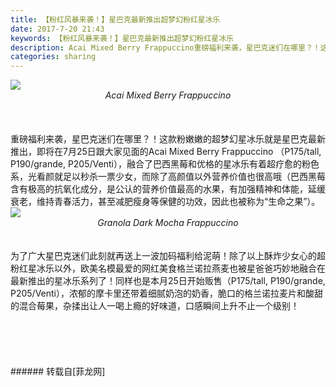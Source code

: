 ```yaml
---
title: 【粉红风暴来袭！】星巴克最新推出超梦幻粉红星冰乐
date: 2017-7-20 21:43
keywords: 【粉红风暴来袭！】星巴克最新推出超梦幻粉红星冰乐
description: Acai Mixed Berry Frappuccino重磅福利来袭，星巴克迷们在哪里？！这款粉嫩嫩的超梦幻星冰乐就是星巴克最新推出，即将在7月25日跟大家见面的Acai Mixed Berry Frappuccino （P175/tall, P190/grande, P205/Venti），融合了巴西黑莓和优格的星冰乐有着超疗愈的粉色系，光看颜就足以秒杀一票少女，而除了高颜值以外营养价值也很高哦（巴西黑莓含有极高的抗氧化成分，是公认的营养价值最高的水果，有加强精神和体能，延缓衰老，维持青春活力，甚至减肥瘦身等保健的功效，因此也被称为“生命之果”）。Granola Dark Mocha Frappuccino为了广大星巴克迷们此刻就再送上一波加码福利给泥萌！除了以上酥炸少女心的超粉红星冰乐以外，欧美名模最爱的网红美食格兰诺拉燕麦也被星爸爸巧妙地融合在最新推出的星冰乐系列了！同样也是本月25日开始贩售（P175/tall, P190/grande, P205/Venti），浓郁的摩卡里还带着细腻奶泡的奶香，脆口的格兰诺拉麦片和酸甜的混合莓果，杂揉出让人一喝上瘾的好味道，口感瞬间上升不止一个级别！
categories: sharing
---
```

<td class="t_f" id="postmessage_804592">


<img aid="591364" data-cf-modified-589ff4be290a689e9ccf4ea7-="" file="data/attachment/forum/201707/20/211713ltmb62m2mwwc4ldl.jpg.thumb.jpg" id="aimg_591364" inpost="1" onclick="" onmouseover="" src="http://www.flw.ph/data/attachment/forum/201707/20/211713ltmb62m2mwwc4ldl.jpg" style="cursor:pointer" zoomfile="data/attachment/forum/201707/20/211713ltmb62m2mwwc4ldl.jpg"/>


<div align="center"><i>Acai Mixed Berry Frappuccino</i></div><br/>
<br/>
<br/>
重磅福利来袭，星巴克迷们在哪里？！这款粉嫩嫩的超梦幻星冰乐就是星巴克最新推出，即将在7月25日跟大家见面的Acai Mixed Berry Frappuccino （P175/tall, P190/grande, P205/Venti），融合了巴西黑莓和优格的星冰乐有着超疗愈的粉色系，光看颜就足以秒杀一票少女，而除了高颜值以外营养价值也很高哦（巴西黑莓含有极高的抗氧化成分，是公认的营养价值最高的水果，有加强精神和体能，延缓衰老，维持青春活力，甚至减肥瘦身等保健的功效，因此也被称为“生命之果”）。<br/>

<img aid="591365" data-cf-modified-589ff4be290a689e9ccf4ea7-="" file="data/attachment/forum/201707/20/213004kjlh5dfdj65ez6um.jpg.thumb.jpg" id="aimg_591365" inpost="1" onclick="" onmouseover="" src="http://www.flw.ph/data/attachment/forum/201707/20/213004kjlh5dfdj65ez6um.jpg" style="cursor:pointer" zoomfile="data/attachment/forum/201707/20/213004kjlh5dfdj65ez6um.jpg"/>


<br/>
<div align="center"><i>Granola Dark Mocha Frappuccino</i></div><br/>
<br/>
为了广大星巴克迷们此刻就再送上一波加码福利给泥萌！除了以上酥炸少女心的超粉红星冰乐以外，欧美名模最爱的网红美食格兰诺拉燕麦也被星爸爸巧妙地融合在最新推出的星冰乐系列了！同样也是本月25日开始贩售（P175/tall, P190/grande, P205/Venti），浓郁的摩卡里还带着细腻奶泡的奶香，脆口的格兰诺拉麦片和酸甜的混合莓果，杂揉出让人一喝上瘾的好味道，口感瞬间上升不止一个级别！<br/>
<br/>
<br/>
<br/>
<br/>
<br/>
</td>
###### 转载自[菲龙网]